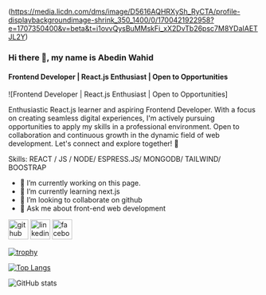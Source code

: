 (https://media.licdn.com/dms/image/D5616AQHRXySh_RyCTA/profile-displaybackgroundimage-shrink_350_1400/0/1700421922958?e=1707350400&v=beta&t=i1ovvQysBuMMskFi_xX2DvTb26psc7M8YDaIAETJL2Y)


### Hi there 👋, my name is Abedin Wahid
#### Frontend Developer | React.js Enthusiast | Open to Opportunities
![Frontend Developer | React.js Enthusiast | Open to Opportunities]

Enthusiastic React.js learner and aspiring Frontend Developer. With a focus on creating seamless digital experiences, I'm actively pursuing opportunities to apply my skills in a professional environment. Open to collaboration and continuous growth in the dynamic field of web development. Let's connect and explore together! 🚀 

Skills:  REACT / JS / NODE/ ESPRESS.JS/ MONGODB/ TAILWIND/ BOOSTRAP

- 🔭 I’m currently working on this page. 
- 🌱 I’m currently learning next.js 
- 👯 I’m looking to collaborate on github 
- 💬 Ask me about front-end web development 


[<img src='https://cdn.jsdelivr.net/npm/simple-icons@3.0.1/icons/github.svg' alt='github' height='40'>](https://github.com/abedinwahid9)  [<img src='https://cdn.jsdelivr.net/npm/simple-icons@3.0.1/icons/linkedin.svg' alt='linkedin' height='40'>](https://www.linkedin.com/in/abedinwahid9/)  [<img src='https://cdn.jsdelivr.net/npm/simple-icons@3.0.1/icons/facebook.svg' alt='facebook' height='40'>](https://www.facebook.com/abedin.wahid.5)  

[![trophy](https://github-profile-trophy.vercel.app/?username=abedinwahid9)](https://github.com/ryo-ma/github-profile-trophy)

[![Top Langs](https://github-readme-stats.vercel.app/api/top-langs/?username=abedinwahid9)](https://github.com/anuraghazra/github-readme-stats)

![GitHub stats](https://github-readme-stats.vercel.app/api?username=abedinwahid9&show_icons=true&count_private=true)  

